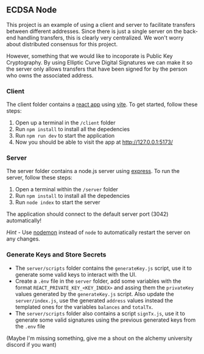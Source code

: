 ## ECDSA Node

This project is an example of using a client and server to facilitate transfers between different addresses. Since there is just a single server on the back-end handling transfers, this is clearly very centralized. We won't worry about distributed consensus for this project.

However, something that we would like to incoporate is Public Key Cryptography. By using Elliptic Curve Digital Signatures we can make it so the server only allows transfers that have been signed for by the person who owns the associated address.
 
### Client

The client folder contains a [react app](https://reactjs.org/) using [vite](https://vitejs.dev/). To get started, follow these steps:

1. Open up a terminal in the `/client` folder
2. Run `npm install` to install all the depedencies
3. Run `npm run dev` to start the application 
4. Now you should be able to visit the app at http://127.0.0.1:5173/

### Server

The server folder contains a node.js server using [express](https://expressjs.com/). To run the server, follow these steps:

1. Open a terminal within the `/server` folder 
2. Run `npm install` to install all the depedencies 
3. Run `node index` to start the server 

The application should connect to the default server port (3042) automatically! 

_Hint_ - Use [nodemon](https://www.npmjs.com/package/nodemon) instead of `node` to automatically restart the server on any changes.

### Generate Keys and Store Secrets

- The `server/scripts` folder contains the `generateKey.js` script, use it to generate some valid keys to interact with the UI.
- Create a `.ènv` file in the `server` folder, add some variables with the format `REACT_PRIVATE_KEY_<KEY_INDEX>` and assing them the `privateKey` values generated by the `generateKey.js` script. Also update the `server/index.js`, use the generated `address` values instead the templated ones for the variables `balances` and `totalTx`.
- The `server/scripts` folder also contains a script `signTx.js`, use it to generate some valid signatures using the previous generated keys from the `.env` file

(Maybe I'm missing something, give me a shout on the alchemy university discord if you want)
